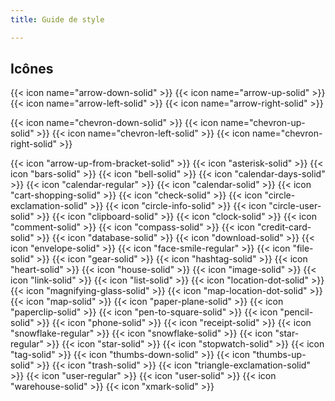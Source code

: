 ```yaml
---
title: Guide de style

---
```


## Icônes

{{< icon name="arrow-down-solid" >}}
{{< icon name="arrow-up-solid" >}}
{{< icon name="arrow-left-solid" >}}
{{< icon name="arrow-right-solid" >}}

{{< icon name="chevron-down-solid" >}}
{{< icon name="chevron-up-solid" >}}
{{< icon name="chevron-left-solid" >}}
{{< icon name="chevron-right-solid" >}}

{{< icon "arrow-up-from-bracket-solid" >}}
{{< icon "asterisk-solid" >}}
{{< icon "bars-solid" >}}
{{< icon "bell-solid" >}}
{{< icon "calendar-days-solid" >}}
{{< icon "calendar-regular" >}}
{{< icon "calendar-solid" >}}
{{< icon "cart-shopping-solid" >}}
{{< icon "check-solid" >}}
{{< icon "circle-exclamation-solid" >}}
{{< icon "circle-info-solid" >}}
{{< icon "circle-user-solid" >}}
{{< icon "clipboard-solid" >}}
{{< icon "clock-solid" >}}
{{< icon "comment-solid" >}}
{{< icon "compass-solid" >}}
{{< icon "credit-card-solid" >}}
{{< icon "database-solid" >}}
{{< icon "download-solid" >}}
{{< icon "envelope-solid" >}}
{{< icon "face-smile-regular" >}}
{{< icon "file-solid" >}}
{{< icon "gear-solid" >}}
{{< icon "hashtag-solid" >}}
{{< icon "heart-solid" >}}
{{< icon "house-solid" >}}
{{< icon "image-solid" >}}
{{< icon "link-solid" >}}
{{< icon "list-solid" >}}
{{< icon "location-dot-solid" >}}
{{< icon "magnifying-glass-solid" >}}
{{< icon "map-location-dot-solid" >}}
{{< icon "map-solid" >}}
{{< icon "paper-plane-solid" >}}
{{< icon "paperclip-solid" >}}
{{< icon "pen-to-square-solid" >}}
{{< icon "pencil-solid" >}}
{{< icon "phone-solid" >}}
{{< icon "receipt-solid" >}}
{{< icon "snowflake-regular" >}}
{{< icon "snowflake-solid" >}}
{{< icon "star-regular" >}}
{{< icon "star-solid" >}}
{{< icon "stopwatch-solid" >}}
{{< icon "tag-solid" >}}
{{< icon "thumbs-down-solid" >}}
{{< icon "thumbs-up-solid" >}}
{{< icon "trash-solid" >}}
{{< icon "triangle-exclamation-solid" >}}
{{< icon "user-regular" >}}
{{< icon "user-solid" >}}
{{< icon "warehouse-solid" >}}
{{< icon "xmark-solid" >}}
